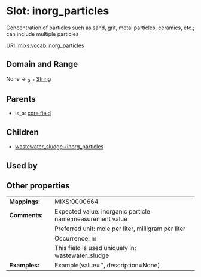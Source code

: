 
# Slot: inorg_particles


Concentration of particles such as sand, grit, metal particles, ceramics, etc.; can include multiple particles

URI: [mixs.vocab:inorg_particles](https://w3id.org/mixs/vocab/inorg_particles)


## Domain and Range

None &#8594;  <sub>0..\*</sub> [String](types/String.md)

## Parents

 *  is_a: [core field](core_field.md)

## Children

 *  [wastewater_sludge➞inorg_particles](wastewater_sludge_inorg_particles.md)

## Used by


## Other properties

|  |  |  |
| --- | --- | --- |
| **Mappings:** | | MIXS:0000664 |
| **Comments:** | | Expected value: inorganic particle name;measurement value |
|  | | Preferred unit: mole per liter, milligram per liter |
|  | | Occurrence: m |
|  | | This field is used uniquely in: wastewater_sludge |
| **Examples:** | | Example(value='', description=None) |

